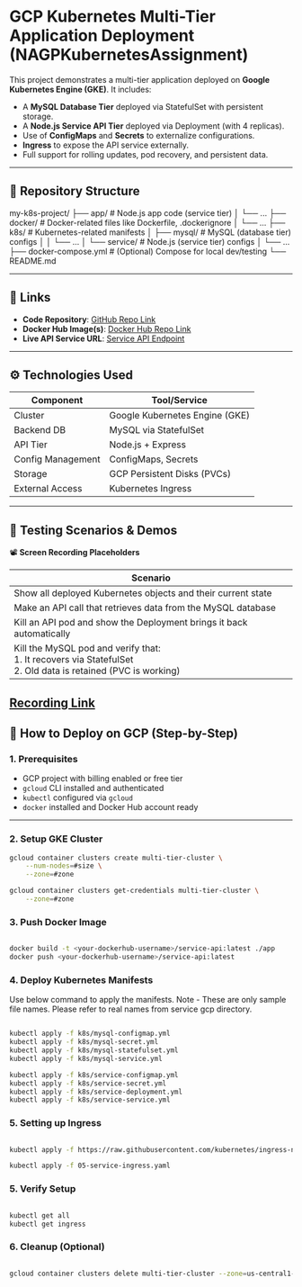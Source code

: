# GCP Kubernetes Multi-Tier Application Deployment (NAGPKubernetesAssignment)

This project demonstrates a multi-tier application deployed on **Google Kubernetes Engine (GKE)**. It includes:

- A **MySQL Database Tier** deployed via StatefulSet with persistent storage.
- A **Node.js Service API Tier** deployed via Deployment (with 4 replicas).
- Use of **ConfigMaps** and **Secrets** to externalize configurations.
- **Ingress** to expose the API service externally.
- Full support for rolling updates, pod recovery, and persistent data.

---

## 📁 Repository Structure

my-k8s-project/
├── app/                   # Node.js app code (service tier)
│   └── ...
├── docker/                # Docker-related files like Dockerfile, .dockerignore
│   └── ...
├── k8s/                   # Kubernetes-related manifests 
│   ├── mysql/             # MySQL (database tier) configs
│   │   └── ...
│   └── service/           # Node.js (service tier) configs
│       └── ...
├── docker-compose.yml     # (Optional) Compose for local dev/testing
└── README.md


---

## 🔗 Links

- **Code Repository**: [GitHub Repo Link](https://github.com/mridhulbhambri-nagarro/nagp-kubernetes-assignment)  
- **Docker Hub Image(s)**: [Docker Hub Repo Link](https://hub.docker.com/r/mridhulbhambri/node-app)  
- **Live API Service URL**: [Service API Endpoint](http://service.node/users)

---

## ⚙️ Technologies Used

| Component        | Tool/Service                |
|------------------|-----------------------------|
| Cluster          | Google Kubernetes Engine (GKE) |
| Backend DB       | MySQL via StatefulSet        |
| API Tier         | Node.js + Express            |
| Config Management| ConfigMaps, Secrets          |
| Storage          | GCP Persistent Disks (PVCs)  |
| External Access  | Kubernetes Ingress           |

---

## 🧪 Testing Scenarios & Demos

📽️ **Screen Recording Placeholders**

| Scenario                                                                 |
|--------------------------------------------------------------------------|
| Show all deployed Kubernetes objects and their current state             |
| Make an API call that retrieves data from the MySQL database             | 
| Kill an API pod and show the Deployment brings it back automatically     |
| Kill the MySQL pod and verify that: <br>1. It recovers via StatefulSet <br>2. Old data is retained (PVC is working) |

[Recording Link](https://nagarro-my.sharepoint.com/:v:/p/mridhul_bhambri/EVedaz7ZA-ZAqCOnp3CaN78BGDlhlWGbPDwbUxGZH0HpkQ)
---

## 🚀 How to Deploy on GCP (Step-by-Step)

### 1. Prerequisites

- GCP project with billing enabled or free tier
- `gcloud` CLI installed and authenticated
- `kubectl` configured via `gcloud`
- `docker` installed and Docker Hub account ready

---

### 2. Setup GKE Cluster

```bash
gcloud container clusters create multi-tier-cluster \
    --num-nodes=#size \
    --zone=#zone

gcloud container clusters get-credentials multi-tier-cluster \
    --zone=#zone
```
### 3. Push Docker Image

```bash

docker build -t <your-dockerhub-username>/service-api:latest ./app
docker push <your-dockerhub-username>/service-api:latest

```

### 4. Deploy Kubernetes Manifests

Use below command to apply the manifests. 
Note - These are only sample file names. Please refer to real names from service gcp directory.

```bash

kubectl apply -f k8s/mysql-configmap.yml
kubectl apply -f k8s/mysql-secret.yml
kubectl apply -f k8s/mysql-statefulset.yml
kubectl apply -f k8s/mysql-service.yml

kubectl apply -f k8s/service-configmap.yml
kubectl apply -f k8s/service-secret.yml
kubectl apply -f k8s/service-deployment.yml
kubectl apply -f k8s/service-service.yml

```
### 5. Setting up Ingress

```bash

kubectl apply -f https://raw.githubusercontent.com/kubernetes/ingress-nginx/controller-v1.10.1/deploy/static/provider/cloud/deploy.yaml

kubectl apply -f 05-service-ingress.yaml

```

### 5. Verify Setup

```bash

kubectl get all
kubectl get ingress

```

### 6. Cleanup (Optional)

```bash

gcloud container clusters delete multi-tier-cluster --zone=us-central1-c

```

